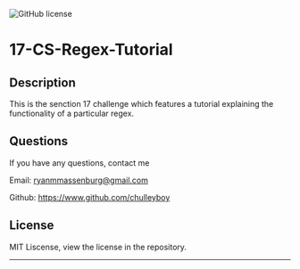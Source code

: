 ![GitHub license](https://img.shields.io/badge/license-MIT-blue.svg) 

# 17-CS-Regex-Tutorial

## Description

This is the senction 17 challenge which features a tutorial explaining the functionality of a particular regex.

## Questions 

If you have any questions, contact me

Email: ryanmmassenburg@gmail.com 

Github: https://www.github.com/chulleyboy

## License

MIT Liscense, view the license in the repository.

---

